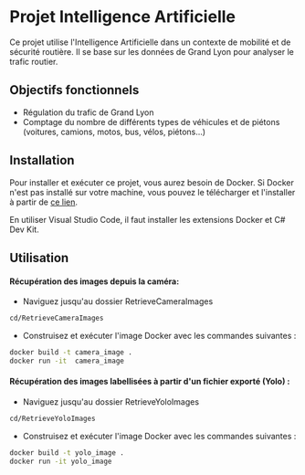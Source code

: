 # Projet Intelligence Artificielle

Ce projet utilise l'Intelligence Artificielle dans un contexte de mobilité et de sécurité routière. Il se base sur les données de Grand Lyon pour analyser le trafic routier.



## Objectifs fonctionnels

- Régulation du trafic de Grand Lyon
- Comptage du nombre de différents types de véhicules et de piétons (voitures, camions, motos, bus, vélos, piétons...)



## Installation

Pour installer et exécuter ce projet, vous aurez besoin de Docker. Si Docker n'est pas installé sur votre machine, vous pouvez le télécharger et l'installer à partir de [ce lien](https://docs.docker.com/get-docker/).

En utiliser Visual Studio Code, il faut installer les extensions Docker et C# Dev Kit.

## Utilisation

#### Récupération des images depuis la caméra:

- Naviguez jusqu'au dossier RetrieveCameraImages

```bash
cd/RetrieveCameraImages
```

- Construisez et exécuter l'image Docker avec les commandes suivantes :

```bash
docker build -t camera_image .
docker run -it  camera_image  
```

#### Récupération des images labellisées à partir d'un fichier exporté (Yolo) :

- Naviguez jusqu'au dossier RetrieveYoloImages

```bash
cd/RetrieveYoloImages
```
- Construisez et exécuter l'image Docker avec les commandes suivantes :

```bash
docker build -t yolo_image .
docker run -it yolo_image  
```